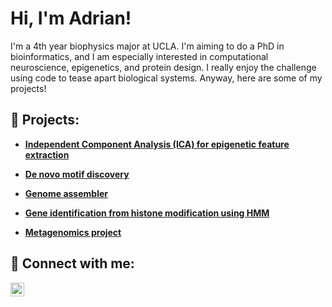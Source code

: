 <h1>Hi, I'm Adrian! <br/></h1>
I'm a 4th year biophysics major at UCLA. I'm aiming to do a PhD in bioinformatics, and I am especially interested in computational neuroscience, epigenetics, and protein design. I really enjoy the challenge using code to tease apart biological systems. Anyway, here are some of my projects!
<h2>💾 Projects:</h2>

- <b>[Independent Component Analysis (ICA) for epigenetic feature extraction](https://github.com/Adronz/ICA_Epigenetics) </b>

- <b>[De novo motif discovery](https://github.com/Adronz/Motif_discovery_122)</b>
    
- <b>[Genome assembler](https://github.com/Adronz/Genome_assembler)</b>

- <b>[Gene identification from histone modification using HMM](https://github.com/Adronz/Genes_from_histone_mod_122)</b>

- <b>[Metagenomics project](https://github.com/Adronz/metagenomics-122)</b>




<h2>🤳 Connect with me:</h2>

<a href="https://www.linkedin.com/in/adrianihanson" target="_blank">
  <img align="left" alt="LinkedIn" width="22px" src="https://upload.wikimedia.org/wikipedia/commons/8/81/LinkedIn_icon.svg" />
</a>
